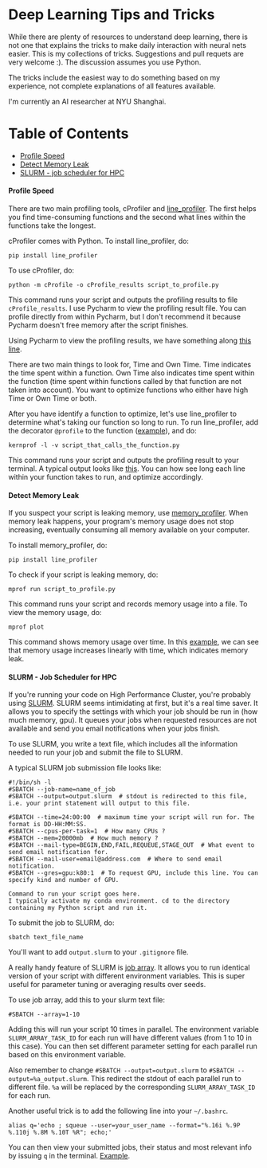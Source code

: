 # Deep Learning Tips and Tricks

While there are plenty of resources to understand deep learning, there is not one that explains the tricks to make daily interaction with neural nets easier. This is my collections of tricks. Suggestions and pull requets are very welcome :). The discussion assumes you use Python.

The tricks include the easiest way to do something based on my experience, not complete explanations of all features available.

I'm currently an AI researcher at NYU Shanghai.

# Table of Contents  
* [Profile Speed](#profile_speed)
* [Detect Memory Leak](#profile_mem)
* [SLURM - job scheduler for HPC](#slurm)

<a name="profile_speed"/>

#### Profile Speed

There are two main profiling tools, cProfiler and [line_profiler](https://github.com/rkern/line_profiler). The first helps you find time-consuming functions and the second what lines within the functions take the longest.

cProfiler comes with Python. To install line_profiler, do: 

`pip install line_profiler`

To use cProfiler, do: 

`python -m cProfile -o cProfile_results script_to_profile.py` 

This command runs your script and outputs the profiling results to file `cProfile_results`. I use Pycharm to view the profiling result file. You can profile directly from within Pycharm, but I don't recommend it because Pycharm doesn't free memory after the script finishes.

Using Pycharm to view the profiling results, we have something along [this line](https://i.imgur.com/Fr4RIps.png?1).

There are two main things to look for, Time and Own Time. Time indicates the time spent within a function. Own Time also indicates time spent within the function (time spent within functions called by that function are not taken into account). You want to optimize functions who either have high Time or Own Time or both.

After you have identify a function to optimize, let's use line_profiler to determine what's taking our function so long to run. To run line_profiler, add the decorator `@profile` to the function ([example](https://i.imgur.com/mOQ6h5q.png)), and do:

`kernprof -l -v script_that_calls_the_function.py`

This command runs your script and outputs the profiling result to your terminal. A typical output looks like [this](https://i.imgur.com/bAEfjcU.png). You can how see long each line within your function takes to run, and optimize accordingly.
  
<a name="profile_mem"/>

#### Detect Memory Leak

If you suspect your script is leaking memory, use [memory_profiler](https://github.com/fabianp/memory_profiler). When memory leak happens, your program's memory usage does not stop increasing, eventually consuming all memory available on your computer.

To install memory_profiler, do: 

`pip install line_profiler`

To check if your script is leaking memory, do:

`mprof run script_to_profile.py`

This command runs your script and records memory usage into a file. To view the memory usage, do:
 
`mprof plot`

This command shows memory usage over time. In this [example](https://i.imgur.com/5TuHdct.png), we can see that memory usage increases linearly with time, which indicates memory leak.

<a name="slurm"/>

#### SLURM - Job Scheduler for HPC

If you're running your code on High Performance Cluster, you're probably using [SLURM](https://slurm.schedmd.com/). SLURM seems intimidating at first, but it's a real time saver. It allows you to specify the settings with which your job should be run in (how much memory, gpu). It queues your jobs when requested resources are not available and send you email notifications when your jobs finish.

To use SLURM, you write a text file, which includes all the information needed to run your job and submit the file to SLURM.

A typical SLURM job submission file looks like:

```
#!/bin/sh -l
#SBATCH --job-name=name_of_job
#SBATCH --output=output.slurm  # stdout is redirected to this file, i.e. your print statement will output to this file.

#SBATCH --time=24:00:00  # maximum time your script will run for. The format is DD-HH:MM:SS.
#SBATCH --cpus-per-task=1  # How many CPUs ?
#SBATCH --mem=20000mb  # How much memory ?
#SBATCH --mail-type=BEGIN,END,FAIL,REQUEUE,STAGE_OUT  # What event to send email notification for. 
#SBATCH --mail-user=email@address.com  # Where to send email notification.
#SBATCH --gres=gpu:k80:1  # To request GPU, include this line. You can specify kind and number of GPU.

Command to run your script goes here. 
I typically activate my conda environment. cd to the directory containing my Python script and run it.
```

To submit the job to SLURM, do:

`sbatch text_file_name`

You'll want to add `output.slurm` to your `.gitignore` file.

A really handy feature of SLURM is [job array](https://slurm.schedmd.com/job_array.html). It allows you to run identical version of your script with different environment variables. This is super useful for parameter tuning or averaging results over seeds.

To use job array, add this to your slurm text file:

`#SBATCH --array=1-10`

Adding this will run your script 10 times in parallel. The environment variable `SLURM_ARRAY_TASK_ID` for each run will have different values (from 1 to 10 in this case). You can then set different parameter setting for each parallel run based on this environment variable.

Also remember to change `#SBATCH --output=output.slurm` to `#SBATCH --output=%a_output.slurm`. This redirect the stdout of each parallel run to different file. `%a` will be replaced by the corresponding `SLURM_ARRAY_TASK_ID` for each run.

Another useful trick is to add the following line into your `~/.bashrc`.

`alias q='echo ; squeue --user=your_user_name --format="%.16i %.9P %.110j %.8M %.10T %R"; echo;'`

You can then view your submitted jobs, their status and most relevant info by issuing `q` in the terminal. [Example](https://i.imgur.com/MKgDK0M.png).

